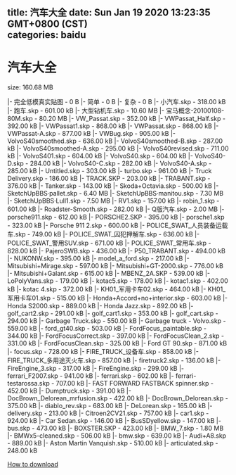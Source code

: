 
title: 汽车大全
date: Sun Jan 19 2020 13:23:35 GMT+0800 (CST)    
categories: baidu
---

# 汽车大全
size: 160.68 MB
 
 
|- 完全低模真实贴图 - 0 B
|- 简单 - 0 B
|- 复杂 - 0 B
|- 小汽车.skp - 318.00 kB
|- 跑车.skp - 601.00 kB
|- 大型钻机车.skp - 10.60 MB
|- 宝马概念-20100108-80M.skp - 80.20 MB
|- VW_Passat.skp - 352.00 kB
|- VWPassat_Half.skp - 392.00 kB
|- VWPassat1.skp - 868.00 kB
|- VWPassat.skp - 868.00 kB
|- VWPassat-A.skp - 877.00 kB
|- VWBug.skp - 905.00 kB
|- VolvoS40smoothed.skp - 636.00 kB
|- VolvoS40smoothed-B.skp - 287.00 kB
|- VolvoS40smoothed-A.skp - 295.00 kB
|- VolvoS40revised.skp - 711.00 kB
|- VolvoS401.skp - 604.00 kB
|- VolvoS40.skp - 604.00 kB
|- VolvoS40-D.skp - 284.00 kB
|- VolvoS40-C.skp - 282.00 kB
|- VolvoS40-A.skp - 285.00 kB
|- Untitled.skp - 303.00 kB
|- turbo.skp - 961.00 kB
|- Truck Delivery.skp - 186.00 kB
|- TRACK.SKP - 203.00 kB
|- TRABANT.skp - 376.00 kB
|- Tanker.skp - 143.00 kB
|- Skoda+Octavia.skp - 500.00 kB
|- SketchUpBBS·pallet.skp - 6.40 MB
|- SketchUpBBS·manitou.skp - 7.30 MB
|- SketchUpBBS·Lull1.skp - 7.50 MB
|- RV1.skp - 157.00 kB
|- robin_1.skp - 601.00 kB
|- Roadster-Smooth.skp - 282.00 kB
|- Q版汽车.skp - 2.00 MB
|- porsche911.skp - 612.00 kB
|- PORSCHE2.SKP - 395.00 kB
|- porsche1.skp - 323.00 kB
|- Porsche 911 2.skp - 600.00 kB
|- POLICE_SWAT_人员装备运载车.skp - 749.00 kB
|- POLICE_SWAT_囚犯押解车.skp - 636.00 kB
|- POLICE_SWAT_警用SUV.skp - 671.00 kB
|- POLICE_SWAT_常用车.skp - 828.00 kB
|- PajeroSWB.skp - 436.00 kB
|- P50_TRABANT.skp - 494.00 kB
|- NUKONW.skp - 395.00 kB
|- model_a_ford.skp - 217.00 kB
|- Mitsubishi+Mirage.skp - 597.00 kB
|- Mitsubishi+GT-2000.skp - 776.00 kB
|- Mitsubishi+Galant.skp - 615.00 kB
|- MBENZ_2A.SKP - 539.00 kB
|- LoPolyVans.skp - 179.00 kB
|- kotac5.skp - 178.00 kB
|- kotac1.skp - 402.00 kB
|- kotac 4.skp - 372.00 kB
|- KH01_军用卡车02.skp - 464.00 kB
|- KH01_军用卡车01.skp - 515.00 kB
|- Honda+Accord+no+interior.skp - 603.00 kB
|- Honda S2000.skp - 889.00 kB
|- Honda Jazz.skp - 892.00 kB
|- golf_cart2.skp - 291.00 kB
|- golf_cart1.skp - 353.00 kB
|- golf_cart.skp - 294.00 kB
|- Garbage Truck.skp - 550.00 kB
|- Garbage truck - Volvo.skp - 559.00 kB
|- ford_gt40.skp - 503.00 kB
|- FordFocus_paintable.skp - 344.00 kB
|- FordFocusCorrect.skp - 397.00 kB
|- FordFocusClean_2.skp - 331.00 kB
|- FordFocusClean.skp - 325.00 kB
|- Ford GT 90.skp - 871.00 kB
|- focus.skp - 728.00 kB
|- FIRE_TRUCK_设备车.skp - 858.00 kB
|- FIRE_TRUCK_多用途灭火车.skp - 857.00 kB
|- firetruck2.skp - 136.00 kB
|- FireEngine_3.skp - 317.00 kB
|- FireEngine.skp - 299.00 kB
|- ferrari_F2007.skp - 941.00 kB
|- ferrari.skp - 602.00 kB
|- ferrari-testarossa.skp - 707.00 kB
|- FAST FORWARD FASTBACK spinner.skp - 452.00 kB
|- Dumptruck.skp - 391.00 kB
|- DocBrown_Delorean_mrfusion.skp - 422.00 kB
|- DocBrown_Delorean.skp - 375.00 kB
|- diablo_rev.skp - 683.00 kB
|- DeLorean.skp - 165.00 kB
|- delivery.skp - 213.00 kB
|- Citroen2CV21.skp - 757.00 kB
|- car1.skp - 924.00 kB
|- Car Sedan.skp - 146.00 kB
|- BusSDyellow.skp - 147.00 kB
|- bus.skp - 473.00 kB
|- BOXSTER.SKP - 423.00 kB
|- BMW_7.skp - 1.80 MB
|- BMWx5-cleaned.skp - 506.00 kB
|- bmw.skp - 639.00 kB
|- Audi+A8.skp - 889.00 kB
|- Aston Martin Vanquish.skp - 510.00 kB
|- articulated.skp - 248.00 kB

[How to download](https://bpcam.bemobtrk.com/go/2ceec3aa-1ca2-46d6-b9ff-aaa5c184517c?jno=708)